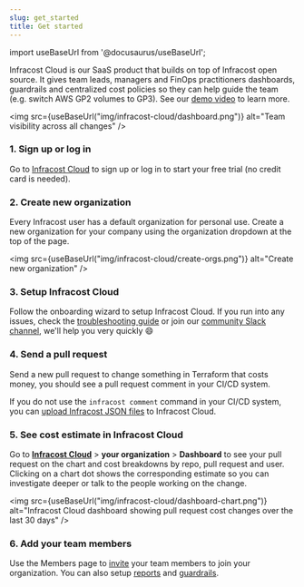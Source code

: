 ```yaml
---
slug: get_started
title: Get started
---
```


import useBaseUrl from '@docusaurus/useBaseUrl';

Infracost Cloud is our SaaS product that builds on top of Infracost open source. It gives team leads, managers and FinOps practitioners dashboards, guardrails and centralized cost policies so they can help guide the team (e.g. switch AWS GP2 volumes to GP3). See our [demo video](https://www.youtube.com/watch?v=DDi6GE9RIik) to learn more.

<img src={useBaseUrl("img/infracost-cloud/dashboard.png")} alt="Team visibility across all changes" />

### 1. Sign up or log in

Go to [Infracost Cloud](https://dashboard.infracost.io) to sign up or log in to start your free trial (no credit card is needed).

### 2. Create new organization

Every Infracost user has a default organization for personal use. Create a new organization for your company using the organization dropdown at the top of the page.

<img src={useBaseUrl("img/infracost-cloud/create-orgs.png")} alt="Create new organization" />

### 3. Setup Infracost Cloud

Follow the onboarding wizard to setup Infracost Cloud. If you run into any issues, check the [troubleshooting guide](/docs/troubleshooting/#6-infracost-cloud-dashboard) or join our [community Slack channel](https://www.infracost.io/community-chat), we'll help you very quickly 😄

### 4. Send a pull request

Send a new pull request to change something in Terraform that costs money, you should see a pull request comment in your CI/CD system.

If you do not use the `infracost comment` command in your CI/CD system, you can [upload Infracost JSON files](/docs/features/cli_commands/#upload-runs) to Infracost Cloud.

### 5. See cost estimate in Infracost Cloud

Go to [**Infracost Cloud**](https://dashboard.infracost.io) > **your organization** > **Dashboard** to see your pull request on the chart and cost breakdowns by repo, pull request and user. Clicking on a chart dot shows the corresponding estimate so you can investigate deeper or talk to the people working on the change.

<img src={useBaseUrl("img/infracost-cloud/dashboard-chart.png")} alt="Infracost Cloud dashboard showing pull request cost changes over the last 30 days" />

### 6. Add your team members

Use the Members page to [invite](/docs/infracost_cloud/key_concepts/#team-management) your team members to join your organization. You can also setup [reports](/docs/infracost_cloud/reports/) and [guardrails](/docs/infracost_cloud/guardrails/).
